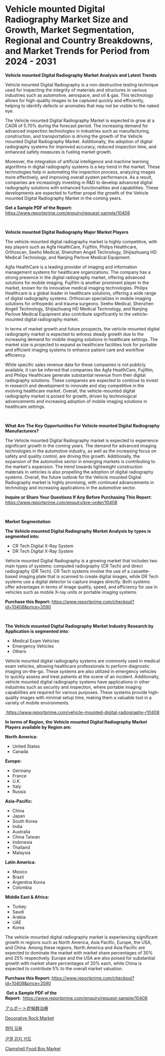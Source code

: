 <p><h1>Vehicle mounted Digital Radiography Market Size and Growth, Market Segmentation, Regional and Country Breakdowns, and Market Trends for Period from 2024 -  2031</h1></p><p><strong>Vehicle mounted Digital Radiography Market Analysis and Latest Trends</strong></p>
<p><p>Vehicle mounted Digital Radiography is a non-destructive testing technique used for inspecting the integrity of materials and structures in various industries such as automotive, aerospace, and oil & gas. This technology allows for high-quality images to be captured quickly and efficiently, helping to identify defects or anomalies that may not be visible to the naked eye.</p><p>The Vehicle mounted Digital Radiography Market is expected to grow at a CAGR of 5.70% during the forecast period. The increasing demand for advanced inspection technologies in industries such as manufacturing, construction, and transportation is driving the growth of the Vehicle mounted Digital Radiography Market. Additionally, the adoption of digital radiography systems for improved accuracy, reduced inspection time, and enhanced safety measures is fueling market growth.</p><p>Moreover, the integration of artificial intelligence and machine learning algorithms in digital radiography systems is a key trend in the market. These technologies help in automating the inspection process, analyzing images more effectively, and improving overall system performance. As a result, companies are increasingly investing in R&D to develop advanced digital radiography solutions with enhanced functionalities and capabilities. These developments are expected to further propel the growth of the Vehicle mounted Digital Radiography Market in the coming years.</p></p>
<p><strong>Get a Sample PDF of the Report:&nbsp;</strong> <a href="https://www.reportprime.com/enquiry/request-sample/10408">https://www.reportprime.com/enquiry/request-sample/10408</a></p>
<p>&nbsp;</p>
<p><strong>Vehicle mounted Digital Radiography Major Market Players</strong></p>
<p><p>The vehicle-mounted digital radiography market is highly competitive, with key players such as Agfa HealthCare, Fujifilm, Philips Healthcare, Orthoscan, Seeho Medical, Shenzhen Angell Technology, Shijiazhuang HD Medical Technology, and Nanjing Perlove Medical Equipment. </p><p>Agfa HealthCare is a leading provider of imaging and information management systems for healthcare organizations. The company has a strong presence in the digital radiography market, offering advanced solutions for mobile imaging. Fujifilm is another prominent player in the market, known for its innovative medical imaging technologies. Philips Healthcare is a global leader in healthcare solutions, offering a wide range of digital radiography systems. Orthoscan specializes in mobile imaging solutions for orthopedic and trauma surgeons. Seeho Medical, Shenzhen Angell Technology, Shijiazhuang HD Medical Technology, and Nanjing Perlove Medical Equipment also contribute significantly to the vehicle-mounted digital radiography market.</p><p>In terms of market growth and future prospects, the vehicle-mounted digital radiography market is expected to witness steady growth due to the increasing demand for mobile imaging solutions in healthcare settings. The market size is projected to expand as healthcare facilities look for portable and efficient imaging systems to enhance patient care and workflow efficiency.</p><p>While specific sales revenue data for these companies is not publicly available, it can be inferred that companies like Agfa HealthCare, Fujifilm, and Philips Healthcare generate substantial revenue from their digital radiography solutions. These companies are expected to continue to invest in research and development to innovate and stay competitive in the evolving healthcare market. Overall, the vehicle-mounted digital radiography market is poised for growth, driven by technological advancements and increasing adoption of mobile imaging solutions in healthcare settings.</p></p>
<p>&nbsp;</p>
<p><strong>What Are The Key Opportunities For Vehicle mounted Digital Radiography Manufacturers?</strong></p>
<p><p>The Vehicle mounted Digital Radiography market is expected to experience significant growth in the coming years. The demand for advanced imaging technologies in the automotive industry, as well as the increasing focus on safety and quality control, are driving this growth. Additionally, the expansion of the automotive sector in emerging markets is contributing to the market's expansion. The trend towards lightweight construction materials in vehicles is also propelling the adoption of digital radiography systems. Overall, the future outlook for the Vehicle mounted Digital Radiography market is highly promising, with continued advancements in technology and increasing applications in the automotive sector.</p></p>
<p><strong>Inquire or Share Your Questions If Any Before Purchasing This Report:</strong> <a href="https://www.reportprime.com/enquiry/pre-order/10408">https://www.reportprime.com/enquiry/pre-order/10408</a></p>
<p>&nbsp;</p>
<p><strong>Market Segmentation</strong></p>
<p><strong>The Vehicle mounted Digital Radiography Market Analysis by types is segmented into:</strong></p>
<p><ul><li>CR Tech Digital X-Ray System</li><li>DR Tech Digital X-Ray System</li></ul></p>
<p><p>Vehicle mounted Digital Radiography is a growing market that includes two main types of systems: computed radiography (CR Tech) and direct radiography (DR Tech). CR Tech systems involve the use of a cassette-based imaging plate that is scanned to create digital images, while DR Tech systems use a digital detector to capture images directly. Both systems offer advantages in terms of image quality, speed, and efficiency for use in vehicles such as mobile X-ray units or portable imaging systems.</p></p>
<p><strong>Purchase this Report:&nbsp;</strong><a href="https://www.reportprime.com/checkout?id=10408&price=3590">https://www.reportprime.com/checkout?id=10408&price=3590</a></p>
<p>&nbsp;</p>
<p><strong>The Vehicle mounted Digital Radiography Market Industry Research by Application is segmented into:</strong></p>
<p><ul><li>Medical Exam Vehicles</li><li>Emergency Vehicles</li><li>Others</li></ul></p>
<p><p>Vehicle mounted digital radiography systems are commonly used in medical exam vehicles, allowing healthcare professionals to perform diagnostic imaging on-the-go. These systems are also utilized in emergency vehicles to quickly assess and treat patients at the scene of an incident. Additionally, vehicle mounted digital radiography systems have applications in other industries such as security and inspection, where portable imaging capabilities are required for various purposes. These systems provide high-quality images with minimal setup time, making them a valuable tool in a variety of mobile environments.</p></p>
<p><a href="https://www.reportprime.com/vehicle-mounted-digital-radiography-r10408">&nbsp;https://www.reportprime.com/vehicle-mounted-digital-radiography-r10408</a></p>
<p><strong>In terms of Region, the Vehicle mounted Digital Radiography Market Players available by Region are:</strong></p>
<p>
    <p> <strong> North America: </strong>
        <ul>
            <li>United States</li>
            <li>Canada</li>
        </ul>
        </p> 
    <p> <strong> Europe: </strong>
        <ul>
            <li>Germany</li>
            <li>France</li>
            <li>U.K.</li>
            <li>Italy</li>
            <li>Russia</li>
        </ul>
        </p> 
    <p> <strong> Asia-Pacific: </strong>
        <ul>
            <li>China</li>
            <li>Japan</li>
            <li>South Korea</li>
            <li>India</li>
            <li>Australia</li>
            <li>China Taiwan</li>
            <li>Indonesia</li>
            <li>Thailand</li>
            <li>Malaysia</li>
        </ul>
        </p> 
    <p> <strong> Latin America: </strong>
        <ul>
            <li>Mexico</li>
            <li>Brazil</li>
            <li>Argentina Korea</li>
            <li>Colombia</li>
        </ul>
        </p> 
    <p> <strong> Middle East & Africa: </strong>
        <ul>
            <li>Turkey</li>
            <li>Saudi</li>
            <li>Arabia</li>
            <li>UAE</li>
            <li>Korea</li>
        </ul>
    </p>
    </p>
<p><p>The vehicle-mounted digital radiography market is experiencing significant growth in regions such as North America, Asia Pacific, Europe, the USA, and China. Among these regions, North America and Asia Pacific are expected to dominate the market with market share percentages of 30% and 25% respectively. Europe and the USA are also poised for substantial growth with market share percentages of 20% each, while China is expected to contribute 5% to the overall market valuation.</p></p>
<p><strong>Purchase this Report: </strong><a href="https://www.reportprime.com/checkout?id=10408&price=3590">https://www.reportprime.com/checkout?id=10408&price=3590</a></p>
<p>&nbsp;<strong>Get a Sample PDF of the Report:&nbsp;&nbsp;</strong><a href="https://www.reportprime.com/enquiry/request-sample/10408">https://www.reportprime.com/enquiry/request-sample/10408</a></p>
<p><strong></strong></p>
<p><p><a href="https://github.com/dadanedu33/Market-Research-Report-List-1/blob/main/749897079477.md">アルポート症候群治療</a></p><p><a href="https://issuu.com/reportprime-2/docs/decorative-rock-market-size-2030.pptx">Decorative Rock Market</a></p><p><a href="https://github.com/Hubertstyenger6685/Market-Research-Report-List-1/blob/main/376298574319.md">햅틱 모듈</a></p><p><a href="https://github.com/anton65482023/Market-Research-Report-List-1/blob/main/908547174320.md">균열 감지 키트</a></p><p><a href="https://issuu.com/reportprime-2/docs/clamshell-food-box-market-size-2030.pptx">Clamshell Food Box Market</a></p></p>